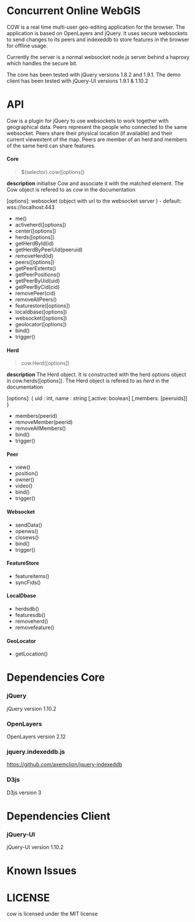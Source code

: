 Concurrent Online WebGIS
========================

COW is a real time multi-user geo-editing application for the browser. The application is based on OpenLayers and jQuery. It uses secure websockets to send changes to its peers and indexeddb to store features in the browser for offline usage.

Currently the server is a normal websocket node.js server behind a haproxy which handles the secure bit.

The core has been tested with jQuery versions 1.8.2 and 1.9.1. The demo client has been tested with jQuery-UI versions 1.9.1 & 1.10.2

API
===
Cow is a plugin for jQuery to use websockets to work together with geographical data. Peers represent the people who connected to the same websocket. Peers share their physical location (if available) and their current viewextent of the map. Peers are member of an herd and members of the same herd can share features. 

#### Core
>$(selector).cow([options])

**description** initialise Cow and associate it with the matched element. The Cow object is refered to as *cow* in the documentation

[options]: websocket (object with url to the websocket server ) - default: wss://localhost:443 
 
* me()
* activeherd([options])
* center([options])
* herds([options])
 * getHerdById(id)
 * getHerdByPeerUid(peeruid)
 * removeHerd(id)
* peers([options])
 * getPeerExtents()
 * getPeerPositions()
 * getPeerByUid(uid)
 * getPeerByCid(cid)
 * removePeer(cid)
 * removeAllPeers()
* featurestore([options])
* localdbase([options])
* websocket([options])
* geolocator([options])
* bind()
* trigger()

#### Herd
>cow.Herd([options])

**description** The Herd object. It is constructed with the herd options object in cow.herds([options]). The Herd object is refered to as *herd* in the documentation

[options]: { uid : int, name : string [,active: boolean] [,members: [peeruids]] }
 
* members(peerid)
* removeMember(peerid)
* removeAllMembers()
* bind()
* trigger()

#### Peer
* view()
* position()
* owner()
* video()
* bind()
* trigger()

#### Websocket
* sendData()
* openws()
* closews()
* bind()
* trigger()

#### FeatureStore
* featureitems()
* syncFids()

#### LocalDbase
* herdsdb()
* featuresdb()
* removeherd()
* removefeature()

#### GeoLocator
* getLocation()


Dependencies Core
=================

### jQuery ###
jQuery version 1.10.2

### OpenLayers ###
OpenLayers version 2.12

### jquery.indexeddb.js ###
https://github.com/axemclion/jquery-indexeddb

### D3js ###
D3js version 3


Dependencies Client
===================

### jQuery-UI ###
jQuery-UI version 1.10.2


Known Issues
============



LICENSE
=======

cow is licensed under the MIT license
